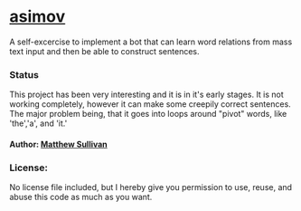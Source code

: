 # [asimov](http://github.com/msull92/asimov)

A self-excercise to implement a bot that can learn word relations from mass text input and then be able to construct sentences.

### Status

This project has been very interesting and it is in it's early stages. It is not working completely, however it can make some creepily correct sentences. The major problem being, that it goes into loops around "pivot" words, like 'the','a', and 'it.'

#### Author: [Matthew Sullivan](http://github.com/msull92)

### License:

No license file included, but I hereby give you permission to use, reuse, and abuse this code as much as you want.
